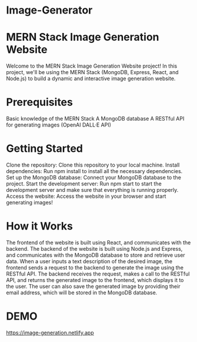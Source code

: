 # Image-Generator

# MERN Stack Image Generation Website
Welcome to the MERN Stack Image Generation Website project! In this project, we'll be using the MERN Stack (MongoDB, Express, React, and Node.js) to build a dynamic and interactive image generation website.

# Prerequisites
Basic knowledge of the MERN Stack
A MongoDB database
A RESTful API for generating images (OpenAI DALL·E API)
# Getting Started
Clone the repository: Clone this repository to your local machine.
Install dependencies: Run npm install to install all the necessary dependencies.
Set up the MongoDB database: Connect your MongoDB database to the project.
Start the development server: Run npm start to start the development server and make sure that everything is running properly.
Access the website: Access the website in your browser and start generating images!
# How it Works
The frontend of the website is built using React, and communicates with the backend.
The backend of the website is built using Node.js and Express, and communicates with the MongoDB database to store and retrieve user data.
When a user inputs a text description of the desired image, the frontend sends a request to the backend to generate the image using the RESTful API.
The backend receives the request, makes a call to the RESTful API, and returns the generated image to the frontend, which displays it to the user.
The user can also save the generated image by providing their email address, which will be stored in the MongoDB database.

# DEMO
https://image-generation.netlify.app
